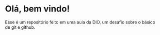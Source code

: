 # Olá, bem vindo!

Esse é um repositório feito em uma aula da DIO, um desafio sobre o básico de git e github.